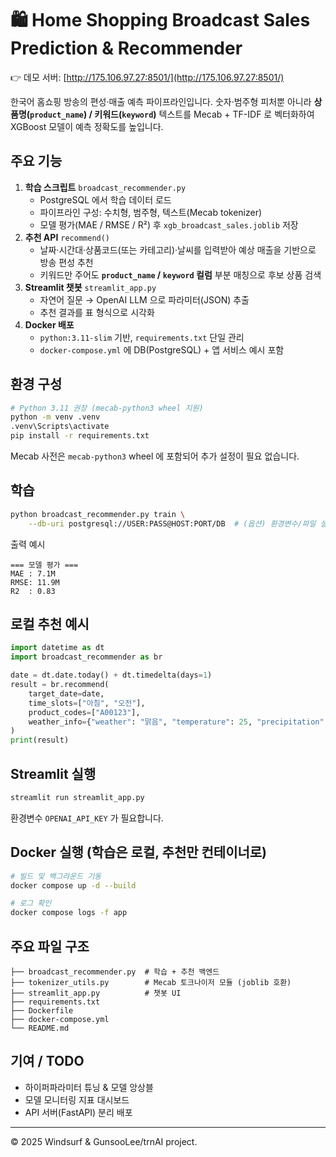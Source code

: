# 🛍️ Home Shopping Broadcast Sales Prediction & Recommender


👉 데모 서버: [http://175.106.97.27:8501/](http://175.106.97.27:8501/)

한국어 홈쇼핑 방송의 편성·매출 예측 파이프라인입니다. 숫자·범주형 피처뿐 아니라 **상품명(`product_name`) / 키워드(`keyword`)** 텍스트를 Mecab + TF-IDF 로 벡터화하여 XGBoost 모델이 예측 정확도를 높입니다.

## 주요 기능
1. **학습 스크립트** `broadcast_recommender.py`
   - PostgreSQL 에서 학습 데이터 로드
   - 파이프라인 구성: 수치형, 범주형, 텍스트(Mecab tokenizer)
   - 모델 평가(MAE / RMSE / R²) 후 `xgb_broadcast_sales.joblib` 저장
2. **추천 API** `recommend()`
   - 날짜·시간대·상품코드(또는 카테고리)·날씨를 입력받아 예상 매출을 기반으로 방송 편성 추천
   - 키워드만 주어도 **`product_name` / `keyword` 컬럼** 부분 매칭으로 후보 상품 검색
3. **Streamlit 챗봇** `streamlit_app.py`
   - 자연어 질문 → OpenAI LLM 으로 파라미터(JSON) 추출
   - 추천 결과를 표 형식으로 시각화
4. **Docker 배포**
   - `python:3.11-slim` 기반, `requirements.txt` 단일 관리
   - `docker-compose.yml` 에 DB(PostgreSQL) + 앱 서비스 예시 포함

## 환경 구성
```bash
# Python 3.11 권장 (mecab-python3 wheel 지원)
python -m venv .venv
.venv\Scripts\activate
pip install -r requirements.txt
```
Mecab 사전은 `mecab-python3` wheel 에 포함되어 추가 설정이 필요 없습니다.

## 학습
```bash
python broadcast_recommender.py train \
    --db-uri postgresql://USER:PASS@HOST:PORT/DB  # (옵션) 환경변수/파일 설정 가능
```
출력 예시
```
=== 모델 평가 ===
MAE : 7.1M
RMSE: 11.9M
R2  : 0.83
```

## 로컬 추천 예시
```python
import datetime as dt
import broadcast_recommender as br

date = dt.date.today() + dt.timedelta(days=1)
result = br.recommend(
    target_date=date,
    time_slots=["아침", "오전"],
    product_codes=["A00123"],
    weather_info={"weather": "맑음", "temperature": 25, "precipitation": 0},
)
print(result)
```

## Streamlit 실행
```bash
streamlit run streamlit_app.py
```
환경변수 `OPENAI_API_KEY` 가 필요합니다.


## Docker 실행 (학습은 로컬, 추천만 컨테이너로)
```bash
# 빌드 및 백그라운드 기동
docker compose up -d --build

# 로그 확인
docker compose logs -f app
```

## 주요 파일 구조
```
├── broadcast_recommender.py  # 학습 + 추천 백엔드
├── tokenizer_utils.py        # Mecab 토크나이저 모듈 (joblib 호환)
├── streamlit_app.py          # 챗봇 UI
├── requirements.txt
├── Dockerfile
├── docker-compose.yml
└── README.md
```

## 기여 / TODO
- 하이퍼파라미터 튜닝 & 모델 앙상블
- 모델 모니터링 지표 대시보드
- API 서버(FastAPI) 분리 배포

---
© 2025 Windsurf & GunsooLee/trnAI project.

